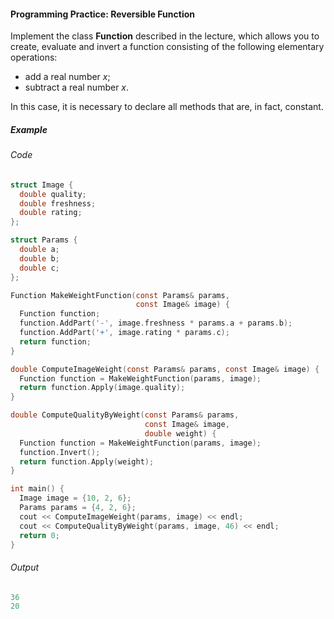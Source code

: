 #### Programming Practice: Reversible Function ####

Implement the class **Function** described in the lecture, which allows you to create, evaluate and invert a function consisting of the following elementary operations:

* add a real number *x*;
* subtract a real number *x*.

In this case, it is necessary to declare all methods that are, in fact, constant.

##### Example #####
###### Code ######
```objectivec
struct Image {
  double quality;
  double freshness;
  double rating;
};

struct Params {
  double a;
  double b;
  double c;
};

Function MakeWeightFunction(const Params& params,
                            const Image& image) {
  Function function;
  function.AddPart('-', image.freshness * params.a + params.b);
  function.AddPart('+', image.rating * params.c);
  return function;
}

double ComputeImageWeight(const Params& params, const Image& image) {
  Function function = MakeWeightFunction(params, image);
  return function.Apply(image.quality);
}

double ComputeQualityByWeight(const Params& params,
                              const Image& image,
                              double weight) {
  Function function = MakeWeightFunction(params, image);
  function.Invert();
  return function.Apply(weight);
}

int main() {
  Image image = {10, 2, 6};
  Params params = {4, 2, 6};
  cout << ComputeImageWeight(params, image) << endl;
  cout << ComputeQualityByWeight(params, image, 46) << endl;
  return 0;
}
```
###### Output ######
```objectivec
36
20
```


